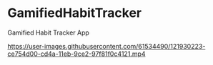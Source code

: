 

# GamifiedHabitTracker
Gamified Habit Tracker App

https://user-images.githubusercontent.com/61534490/121930223-ce754d00-cd4a-11eb-9ce2-97f81f0c4121.mp4
